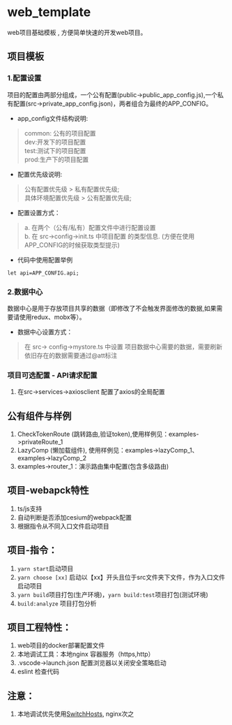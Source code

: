 # web_template
web项目基础模板 , 方便简单快速的开发web项目。

## 项目模板

### 1.配置设置  
项目的配置由两部分组成，一个公有配置(public->public_app_config.js),一个私有配置(src->private_app_config.json)，两者组合为最终的APP_CONFIG。

- app_config文件结构说明:
> common: 公有的项目配置  
dev:开发下的项目配置  
test:测试下的项目配置  
prod:生产下的项目配置  

- 配置优先级说明:
> 公有配置优先级 > 私有配置优先级;  
具体环境配置优先级 > 公有配置优先级;

- 配置设置方式：
> a. 在两个（公有/私有）配置文件中进行配置设置  
b. 在 src->config->init.ts 中项目配置 的类型信息. (方便在使用APP_CONFIG的时候获取类型提示)


- 代码中使用配置举例
```
let api=APP_CONFIG.api;
```

### 2.数据中心
数据中心是用于存放项目共享的数据（即修改了不会触发界面修改的数据,如果需要请使用redux、mobx等）。
- 数据中心设置方式：
> 在 src-> config->mystore.ts 中设置 项目数据中心需要的数据，需要刷新依旧存在的数据需要通过@att标注


### 项目可选配置 - API请求配置
1. 在src->services->axiosclient 配置了axios的全局配置


## 公有组件与样例
1. CheckTokenRoute (跳转路由,验证token),使用样例见：examples->privateRoute_1
2. LazyComp (懒加载组件), 使用样例见：examples->lazyComp_1、examples->lazyComp_2
3. examples->router_1：演示路由集中配置(包含多级路由)


## 项目-webapck特性
1. ts/js支持
2. 自动判断是否添加cesium的webpack配置
3. 根据指令从不同入口文件启动项目

## 项目-指令：
1. ``yarn start``启动项目
2. ``yarn choose [xx]`` 启动以【xx】开头且位于src文件夹下文件，作为入口文件启动项目
3. ``yarn build``项目打包(生产环境)，``yarn build:test``项目打包(测试环境)
4. ``build:analyze`` 项目打包分析

## 项目工程特性：
1. web项目的docker部署配置文件
2. 本地调试工具：本地nginx 容器服务（https,http）
3. .vscode->launch.json 配置浏览器以关闭安全策略启动
4. eslint 检查代码


## 注意：
1. 本地调试优先使用[SwitchHosts](https://www.baidu.com/s?ie=utf-8&f=8&rsv_bp=1&tn=02003390_hao_pg&wd=SwitchHosts&oq=SwitchHosts), nginx次之
